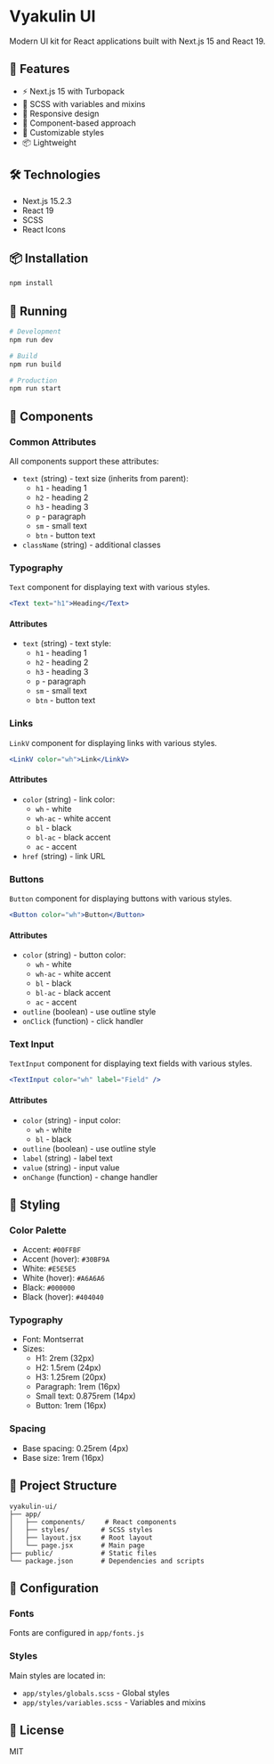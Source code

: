 # Vyakulin UI

Modern UI kit for React applications built with Next.js 15 and React 19.

## 🚀 Features

- ⚡️ Next.js 15 with Turbopack
- 🎨 SCSS with variables and mixins
- 📱 Responsive design
- 🎯 Component-based approach
- 🎨 Customizable styles
- 📦 Lightweight

## 🛠 Technologies

- Next.js 15.2.3
- React 19
- SCSS
- React Icons

## 📦 Installation

```bash
npm install
```

## 🚀 Running

```bash
# Development
npm run dev

# Build
npm run build

# Production
npm run start
```

## 🎨 Components

### Common Attributes

All components support these attributes:

- `text` (string) - text size (inherits from parent):
  - `h1` - heading 1
  - `h2` - heading 2
  - `h3` - heading 3
  - `p` - paragraph
  - `sm` - small text
  - `btn` - button text
- `className` (string) - additional classes

### Typography

`Text` component for displaying text with various styles.

```jsx
<Text text="h1">Heading</Text>
```

#### Attributes

- `text` (string) - text style:
  - `h1` - heading 1
  - `h2` - heading 2
  - `h3` - heading 3
  - `p` - paragraph
  - `sm` - small text
  - `btn` - button text

### Links

`LinkV` component for displaying links with various styles.

```jsx
<LinkV color="wh">Link</LinkV>
```

#### Attributes

- `color` (string) - link color:
  - `wh` - white
  - `wh-ac` - white accent
  - `bl` - black
  - `bl-ac` - black accent
  - `ac` - accent
- `href` (string) - link URL

### Buttons

`Button` component for displaying buttons with various styles.

```jsx
<Button color="wh">Button</Button>
```

#### Attributes

- `color` (string) - button color:
  - `wh` - white
  - `wh-ac` - white accent
  - `bl` - black
  - `bl-ac` - black accent
  - `ac` - accent
- `outline` (boolean) - use outline style
- `onClick` (function) - click handler

### Text Input

`TextInput` component for displaying text fields with various styles.

```jsx
<TextInput color="wh" label="Field" />
```

#### Attributes

- `color` (string) - input color:
  - `wh` - white
  - `bl` - black
- `outline` (boolean) - use outline style
- `label` (string) - label text
- `value` (string) - input value
- `onChange` (function) - change handler

## 🎨 Styling

### Color Palette

- Accent: `#00FFBF`
- Accent (hover): `#30BF9A`
- White: `#E5E5E5`
- White (hover): `#A6A6A6`
- Black: `#000000`
- Black (hover): `#404040`

### Typography

- Font: Montserrat
- Sizes:
  - H1: 2rem (32px)
  - H2: 1.5rem (24px)
  - H3: 1.25rem (20px)
  - Paragraph: 1rem (16px)
  - Small text: 0.875rem (14px)
  - Button: 1rem (16px)

### Spacing

- Base spacing: 0.25rem (4px)
- Base size: 1rem (16px)

## 📁 Project Structure

```
vyakulin-ui/
├── app/
│   ├── components/     # React components
│   ├── styles/        # SCSS styles
│   ├── layout.jsx     # Root layout
│   └── page.jsx       # Main page
├── public/            # Static files
└── package.json       # Dependencies and scripts
```

## 🔧 Configuration

### Fonts
Fonts are configured in `app/fonts.js`

### Styles
Main styles are located in:
- `app/styles/globals.scss` - Global styles
- `app/styles/variables.scss` - Variables and mixins

## 📝 License

MIT 